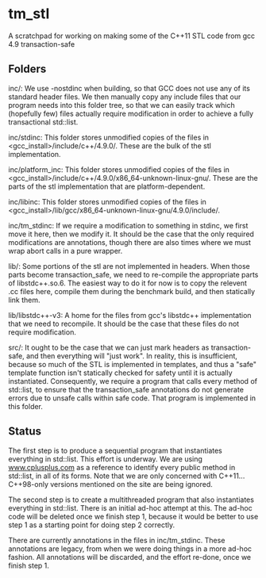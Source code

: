 tm_stl
======

A scratchpad for working on making some of the C++11 STL code from gcc 4.9 transaction-safe

Folders
----

inc/:
   We use -nostdinc when building, so that GCC does not use any of its
   standard header files.  We then manually copy any include files that our
   program needs into this folder tree, so that we can easily track which
   (hopefully few) files actually require modification in order to achieve a
   fully transactional std::list.
   
inc/stdinc:
   This folder stores unmodified copies of the files in
   <gcc_install>/include/c++/4.9.0/.  These are the bulk of the stl
   implementation.

inc/platform_inc:
   This folder stores unmodified copies of the files in
   <gcc_install>/include/c++/4.9.0/x86_64-unknown-linux-gnu/.  These are the
   parts of the stl implementation that are platform-dependent.

inc/libinc:
   This folder stores unmodified copies of the files in
   <gcc_install>/lib/gcc/x86_64-unknown-linux-gnu/4.9.0/include/.

inc/tm_stdinc:
   If we require a modification to something in stdinc, we first move it
   here, then we modify it.  It should be the case that the only required
   modifications are annotations, though there are also times where we must
   wrap abort calls in a pure wrapper.

lib/:
   Some portions of the stl are not implemented in headers.  When those parts
   become transaction_safe, we need to re-compile the appropriate parts of
   libstdc++.so.6.  The easiest way to do it for now is to copy the relevent
   .cc files here, compile them during the benchmark build, and then
   statically link them.

lib/libstdc++-v3:
   A home for the files from gcc's libstdc++ implementation that we need to
   recompile.  It should be the case that these files do not require
   modification.

src/:
   It ought to be the case that we can just mark headers as transaction-safe,
   and then everything will "just work".  In reality, this is insufficient,
   because so much of the STL is implemented in templates, and thus a "safe"
   template function isn't statically checked for safety until it is actually
   instantiated.  Consequently, we require a program that calls every method
   of std::list, to ensure that the transaction_safe annotations do not
   generate errors due to unsafe calls within safe code.  That program is
   implemented in this folder.

Status
----

The first step is to produce a sequential program that instantiates
everything in std::list.  This effort is underway.  We are using
www.cplusplus.com as a reference to identify every public method in
std::list, in all of its forms.  Note that we are only concerned with
C++11... C++98-only versions mentioned on the site are being ignored.

The second step is to create a multithreaded program that also instantiates
everything in std::list.  There is an initial ad-hoc attempt at this.  The
ad-hoc code will be deleted once we finish step 1, because it would be better
to use step 1 as a starting point for doing step 2 correctly.

There are currently annotations in the files in inc/tm_stdinc.  These
annotations are legacy, from when we were doing things in a more ad-hoc
fashion.  All annotations will be discarded, and the effort re-done, once we
finish step 1.
